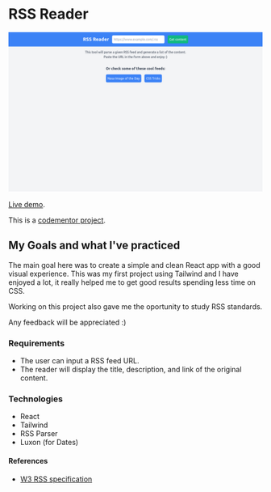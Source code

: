 # RSS Reader

<img src="./screenshot-rss-reader.png" alt="Screenshot RSS Reader" />

<a href="https://rss-reader-lovat.vercel.app/" target="_blank">Live demo</a>.

This is a <a href="https://www.codementor.io/projects/rss-feed-reader-website-atx32j280x" target="_blank">codementor project</a>.

## My Goals and what I've practiced

The main goal here was to create a simple and clean React app with a good visual experience. This was my first project using Tailwind and I have enjoyed a lot, it really helped me to get good results spending less time on CSS.

Working on this project also gave me the oportunity to study RSS standards.

Any feedback will be appreciated :)

### Requirements

- The user can input a RSS feed URL.
- The reader will display the title, description, and link of the original content.

### Technologies

- React
- Tailwind
- RSS Parser
- Luxon (for Dates)

#### References

- <a href="https://validator.w3.org/feed/docs/rss2.html" target="_blank">W3 RSS specification</a>
